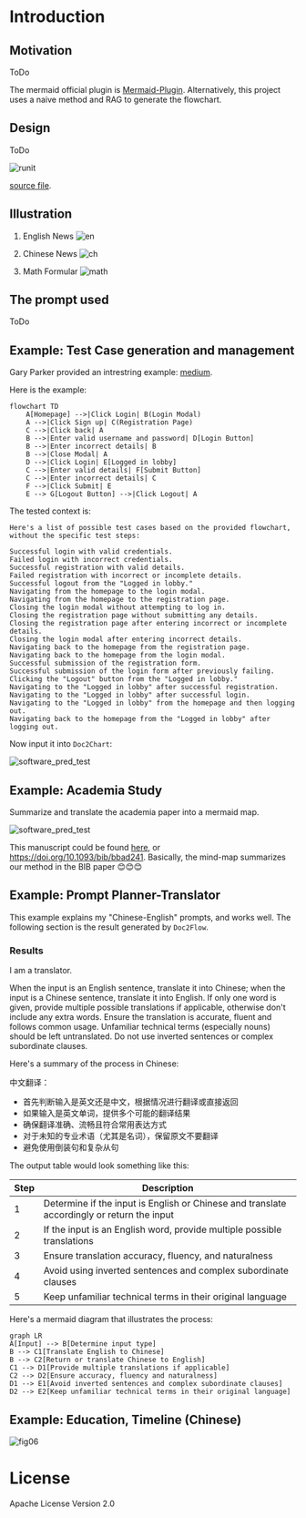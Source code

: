 # Introduction


## Motivation

ToDo

The mermaid official plugin is [Mermaid-Plugin](https://docs.mermaidchart.com/plugins/chatgpt). Alternatively, this project uses a naive method and RAG to generate the flowchart.

## Design

ToDo

![runit](./prd/runit.png)

[source file](./prd/runit.drawio).

## Illustration

1. English News
![en](./figures/fig01.png)

2. Chinese News
![ch](./figures/fig02.png)

3. Math Formular
![math](./figures/fig03.png)


## The prompt used

ToDo

## Example: Test Case generation and management

Gary Parker provided an intrestring example: [medium](https://medium.com/@qa.gary.parker/using-mermaid-chatgpt-for-test-case-generation-and-management-18ed07e99a37).

Here is the example:

```mermaid
flowchart TD
    A[Homepage] -->|Click Login| B(Login Modal)
    A -->|Click Sign up| C(Registration Page)
    C -->|Click back| A
    B -->|Enter valid username and password| D[Login Button]
    B -->|Enter incorrect details| B
    B -->|Close Modal| A
    D -->|Click Login| E[Logged in lobby]
    C -->|Enter valid details| F[Submit Button]
    C -->|Enter incorrect details| C
    F -->|Click Submit| E
    E --> G[Logout Button] -->|Click Logout| A
```

The tested context is:

```
Here's a list of possible test cases based on the provided flowchart, without the specific test steps:

Successful login with valid credentials.
Failed login with incorrect credentials.
Successful registration with valid details.
Failed registration with incorrect or incomplete details.
Successful logout from the "Logged in lobby."
Navigating from the homepage to the login modal.
Navigating from the homepage to the registration page.
Closing the login modal without attempting to log in.
Closing the registration page without submitting any details.
Closing the registration page after entering incorrect or incomplete details.
Closing the login modal after entering incorrect details.
Navigating back to the homepage from the registration page.
Navigating back to the homepage from the login modal.
Successful submission of the registration form.
Successful submission of the login form after previously failing.
Clicking the "Logout" button from the "Logged in lobby."
Navigating to the "Logged in lobby" after successful registration.
Navigating to the "Logged in lobby" after successful login.
Navigating to the "Logged in lobby" from the homepage and then logging out.
Navigating back to the homepage from the "Logged in lobby" after logging out.
```

Now input it into `Doc2Chart`:

![software_pred_test](./figures/fig04.png)

## Example: Academia Study

Summarize and translate the academia paper into a mermaid map. 

![software_pred_test](./figures/fig05.png)

This manuscript could be found [here](https://academic.oup.com/bib/article/24/4/bbad241/7208695?login=false), or https://doi.org/10.1093/bib/bbad241. Basically, the mind-map summarizes our method in the BIB paper 😊😊😊

## Example: Prompt Planner-Translator

This example explains my "Chinese-English" prompts, and works well. The following section is the result generated by `Doc2Flow`.


### Results

I am a translator.

When the input is an English sentence, translate it into Chinese; when the input is a Chinese sentence, translate it into English. If only one word is given, provide multiple possible translations if applicable, otherwise don't include any extra words. Ensure the translation is accurate, fluent and follows common usage. Unfamiliar technical terms (especially nouns) should be left untranslated. Do not use inverted sentences or complex subordinate clauses.

Here's a summary of the process in Chinese:

中文翻译：
- 首先判断输入是英文还是中文，根据情况进行翻译或直接返回
- 如果输入是英文单词，提供多个可能的翻译结果
- 确保翻译准确、流畅且符合常用表达方式
- 对于未知的专业术语（尤其是名词），保留原文不要翻译
- 避免使用倒装句和复杂从句

The output table would look something like this:

| Step | Description |
| --- | --- |
| 1 | Determine if the input is English or Chinese and translate accordingly or return the input |
| 2 | If the input is an English word, provide multiple possible translations |
| 3 | Ensure translation accuracy, fluency, and naturalness |
| 4 | Avoid using inverted sentences and complex subordinate clauses |
| 5 | Keep unfamiliar technical terms in their original language |

Here's a mermaid diagram that illustrates the process:

```mermaid
graph LR
A[Input] --> B[Determine input type]
B --> C1[Translate English to Chinese]
B --> C2[Return or translate Chinese to English]
C1 --> D1[Provide multiple translations if applicable]
C2 --> D2[Ensure accuracy, fluency and naturalness]
D1 --> E1[Avoid inverted sentences and complex subordinate clauses]
D2 --> E2[Keep unfamiliar technical terms in their original language]
```

## Example: Education, Timeline (Chinese)

![fig06](./figures/fig06.png)

# License

Apache License Version 2.0
